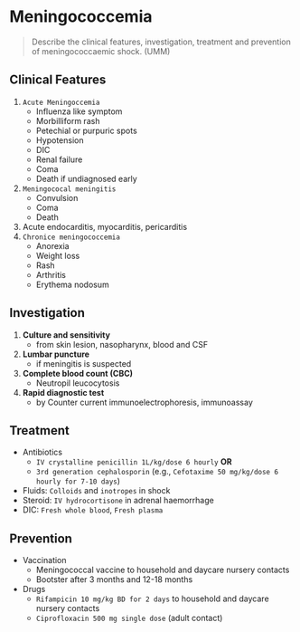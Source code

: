# Meningococcemia

> Describe the clinical features, investigation, treatment and prevention of meningococcaemic shock. (UMM)

## Clinical Features

1. `Acute Meningoccemia`
   - Influenza like symptom
   - Morbilliform rash
   - Petechial or purpuric spots
   - Hypotension
   - DIC
   - Renal failure
   - Coma
   - Death if undiagnosed early
1. `Meningococal meningitis`
   - Convulsion
   - Coma
   - Death
1. Acute endocarditis, myocarditis, pericarditis
1. `Chronice meningococcemia`
   - Anorexia
   - Weight loss
   - Rash
   - Arthritis
   - Erythema nodosum

## Investigation

1. **Culture and sensitivity**
   - from skin lesion, nasopharynx, blood and CSF
1. **Lumbar puncture**
   - if meningitis is suspected
1. **Complete blood count (CBC)**
   - Neutropil leucocytosis
1. **Rapid diagnostic test**
   - by Counter current immunoelectrophoresis, immunoassay

## Treatment

- Antibiotics
  - `IV crystalline penicillin 1L/kg/dose 6 hourly` **OR**
  - `3rd generation cephalosporin` (e.g., `Cefotaxime 50 mg/kg/dose 6 hourly for 7-10 days`)
- Fluids: `Colloids` and `inotropes` in shock
- Steroid: `IV hydrocortisone` in adrenal haemorrhage
- DIC: `Fresh whole blood`, `Fresh plasma`

## Prevention

- Vaccination
  - Meningococcal vaccine to household and daycare nursery contacts
  - Bootster after 3 months and 12-18 months
- Drugs
  - `Rifampicin 10 mg/kg BD for 2 days` to household and daycare nursery contacts
  - `Ciprofloxacin 500 mg single dose` (adult contact)
